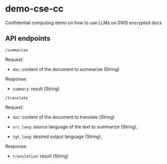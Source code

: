 # demo-cse-cc

Confidential computing demo on how to use LLMs on GWS encrypted docs

## API endpoints

`/summarize`

Request:

* `doc`: content of the document to summarize (String)

Response:

* `summary`: result (String)

`/translate`

Request:

* `doc`: content of the document to translate (String)

* `src_lang`: source language of the text to summarize (String),

* `tgt_lang`: desired output language (String),

Response:

* `translation`: result (String)
